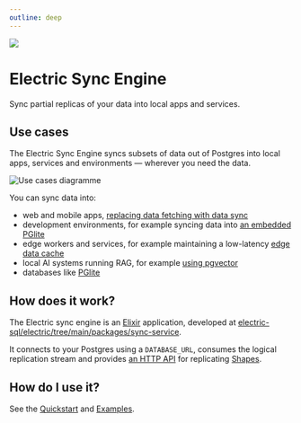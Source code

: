 ```yaml
---
outline: deep
---
```


<img src="/img/icons/electric.svg" class="product-icon" />

# Electric Sync Engine

Sync partial replicas of your data into local
apps and services.

## Use cases

The Electric Sync Engine syncs subsets of data out of Postgres into local apps, services and environments &mdash; wherever you need the data.

<img srcset="/img/about/use-cases.sm.png 1098w, /img/about/use-cases.png 1484w"
    sizes="(max-width: 767px) 600px, 1484px"
    src="/img/about/use-cases.png"
    alt="Use cases diagramme"
/>

You can sync data into:

- web and mobile apps, [replacing data fetching with data sync](/examples/linearlite)
- development environments, for example syncing data into [an embedded PGlite](/product/pglite)
- edge workers and services, for example maintaining a low-latency [edge data cache](https://github.com/electric-sql/electric/blob/main/examples/redis-client/src/index.ts)
- local AI systems running RAG, for example [using pgvector](https://electric-sql.com/blog/2024/02/05/local-first-ai-with-tauri-postgres-pgvector-llama)
- databases like [PGlite](./pglite)

## How does it work?

The Electric sync engine is an [Elixir](https://elixir-lang.org) application, developed at [electric-sql/electric/tree/main/packages/sync-service](https://github.com/electric-sql/electric/tree/main/packages/sync-service).

It connects to your Postgres using a `DATABASE_URL`, consumes the logical replication stream and provides [an HTTP API](/api/http) for replicating [Shapes](/guides/shapes).

## How do I use it?

See the [Quickstart](/guides/quickstart) and [Examples](https://github.com/electric-sql/electric/tree/main/examples).
